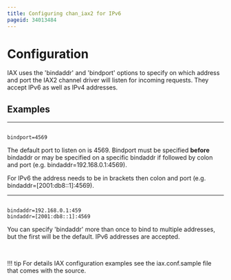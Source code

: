 ```yaml
---
title: Configuring chan_iax2 for IPv6
pageid: 34013484
---
```


Configuration
=============

IAX uses the 'bindaddr' and 'bindport' options to specify on which address and port the IAX2 channel driver will listen for incoming requests. They accept IPv6 as well as IPv4 addresses.

Examples
--------




---

  
  


```

bindport=4569

```


The default port to listen on is 4569. Bindport must be specified **before** bindaddr or may be specified on a specific bindaddr if followed by colon and port (e.g. bindaddr=192.168.0.1:4569).

For IPv6 the address needs to be in brackets then colon and port (e.g. bindaddr=[2001:db8::1]:4569).




---

  
  


```

bindaddr=192.168.0.1:459
bindaddr=[2001:db8::1]:4569

```


You can specify 'bindaddr' more than once to bind to multiple addresses, but the first will be the default. IPv6 addresses are accepted.

 




!!! tip 
    For details IAX configuration examples see the iax.conf.sample file that comes with the source.

      
[//]: # (end-tip)



